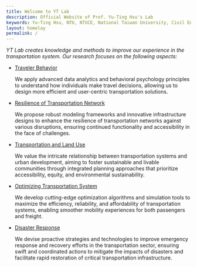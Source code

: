 ```yaml
---
title: Welcome to YT Lab
description: Official Website of Prof. Yu-Ting Hsu's Lab
keywords: Yu-Ting Hsu, NTU, NTUCE, National Taiwan University, Civil Engineering, Transportation Engineering
layout: homelay
permalink: /
---
```


*YT Lab creates knowledge and methods to improve our experience in the transportation system. Our research focuses on the following aspects:*

<ul>
  <li>
    <a href="/traveler-behavior">Traveler Behavior</a>
    <p>We apply advanced data analytics and behavioral psychology principles to understand how individuals make travel decisions, allowing us to design more efficient and user-centric transportation solutions.</p>
  </li>
  <li>
    <a href="/resilience">Resilience of Transportation Network</a>
    <p>We propose robust modeling frameworks and innovative infrastructure designs to enhance the resilience of transportation networks against various disruptions, ensuring continued functionality and accessibility in the face of challenges.</p>
  </li>
  <li>
    <a href="/land-use">Transportation and Land Use</a>
    <p>We value the intricate relationship between transportation systems and urban development, aiming to foster sustainable and livable communities through integrated planning approaches that prioritize accessibility, equity, and environmental sustainability.</p>
  </li>
  <li>
    <a href="/optimization">Optimizing Transportation System</a>
    <p>We develop cutting-edge optimization algorithms and simulation tools to maximize the efficiency, reliability, and affordability of transportation systems, enabling smoother mobility experiences for both passengers and freight.</p>
  </li>
  <li>
    <a href="/disaster">Disaster Response</a>
    <p>We devise proactive strategies and technologies to improve emergency response and recovery efforts in the transportation sector, ensuring swift and coordinated actions to mitigate the impacts of disasters and facilitate rapid restoration of critical transportation infrastructure.</p>
  </li>
</ul>
